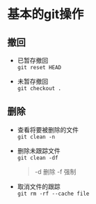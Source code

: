 # 基本的git操作

## 撤回
- 已暂存撤回\
    `git reset HEAD`

- 未暂存撤回\
    `git checkout .`

## 删除
- 查看将要被删除的文件\
    `git clean -n`
    
- 删除未跟踪文件\
    `git clean -df`
    > -d 删除
    > -f 强制

- 取消文件的跟踪\
    `git rm -rf --cache file`
